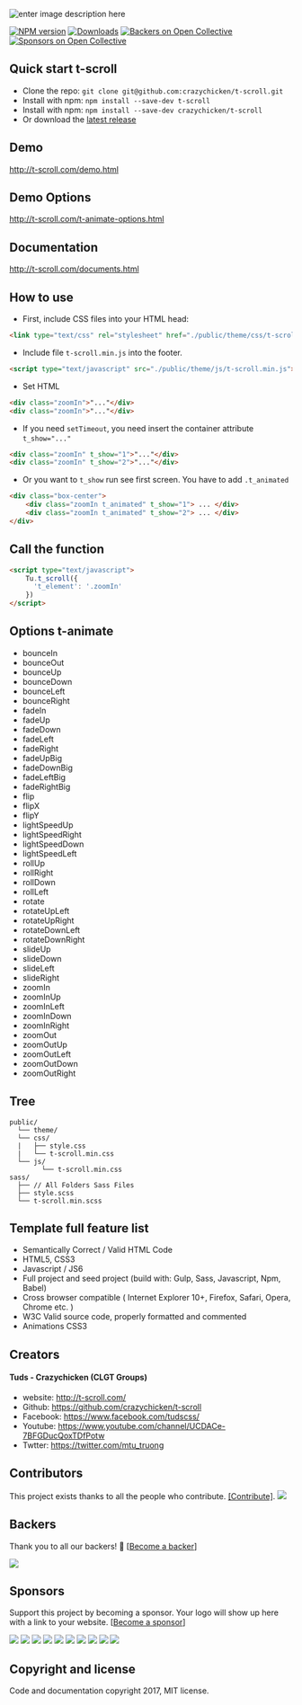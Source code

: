 ![enter image description here](http://t-scroll.com/theme/images/about.png)

[![NPM version][npm-image]][npm-url] [![Downloads][downloads-image]][npm-url] [![Backers on Open Collective](https://opencollective.com/t-scroll/backers/badge.svg)](#backers) [![Sponsors on Open Collective](https://opencollective.com/t-scroll/sponsors/badge.svg)](#sponsors) 

## Quick start t-scroll
* Clone the repo: `git clone git@github.com:crazychicken/t-scroll.git`
* Install with npm: `npm install --save-dev t-scroll`
* Install with npm: `npm install --save-dev crazychicken/t-scroll`
* Or download the [latest release](https://github.com/crazychicken/t-scroll/archive/master.zip)

## Demo
http://t-scroll.com/demo.html

## Demo Options
http://t-scroll.com/t-animate-options.html

## Documentation
http://t-scroll.com/documents.html

## How to use

* First, include CSS files into your HTML head:
```html
<link type="text/css" rel="stylesheet" href="./public/theme/css/t-scroll.min.css">
```

* Include file `t-scroll.min.js` into the footer.
```html
<script type="text/javascript" src="./public/theme/js/t-scroll.min.js"></script>
```

* Set HTML
```html
<div class="zoomIn">"..."</div>
<div class="zoomIn">"..."</div>
```

* If you need `setTimeout`, you need insert the container attribute `t_show="..."`
```html
<div class="zoomIn" t_show="1">"..."</div>
<div class="zoomIn" t_show="2">"..."</div>
```

* Or you want to `t_show` run see first screen. You have to add `.t_animated`
```html
<div class="box-center">
    <div class="zoomIn t_animated" t_show="1"> ... </div>
    <div class="zoomIn t_animated" t_show="2"> ... </div>
</div>
```

## Call the function

```html
<script type="text/javascript">
    Tu.t_scroll({
      't_element': '.zoomIn'
    })
</script>
```

## Options t-animate
* bounceIn
* bounceOut
* bounceUp
* bounceDown
* bounceLeft
* bounceRight
* fadeIn
* fadeUp
* fadeDown
* fadeLeft
* fadeRight
* fadeUpBig
* fadeDownBig
* fadeLeftBig
* fadeRightBig
* flip
* flipX
* flipY
* lightSpeedUp
* lightSpeedRight
* lightSpeedDown
* lightSpeedLeft
* rollUp
* rollRight
* rollDown
* rollLeft
* rotate
* rotateUpLeft
* rotateUpRight
* rotateDownLeft
* rotateDownRight
* slideUp
* slideDown
* slideLeft
* slideRight
* zoomIn
* zoomInUp
* zoomInLeft
* zoomInDown
* zoomInRight
* zoomOut
* zoomOutUp
* zoomOutLeft
* zoomOutDown
* zoomOutRight

## Tree
```
public/
  └── theme/
  └── css/
  |   ├── style.css
  |   └── t-scroll.min.css
  └── js/
        └── t-scroll.min.css
sass/
  ├── // All Folders Sass Files
  ├── style.scss
  └── t-scroll.min.scss
```

## Template full feature list

* Semantically Correct / Valid HTML Code
* HTML5, CSS3
* Javascript / JS6
* Full project and seed project (build with: Gulp, Sass, Javascript, Npm, Babel)
* Cross browser compatible ( Internet Explorer 10+, Firefox, Safari, Opera, Chrome etc. )
* W3C Valid source code, properly formatted and commented
* Animations CSS3

## Creators

#### Tuds - Crazychicken (CLGT Groups)
* website:  http://t-scroll.com/
* Github:   https://github.com/crazychicken/t-scroll
* Facebook: https://www.facebook.com/tudscss/
* Youtube:  https://www.youtube.com/channel/UCDACe-7BFGDucQoxTDfPotw
* Twtter:   https://twitter.com/mtu_truong

## Contributors

This project exists thanks to all the people who contribute. [[Contribute]](https://github.com/crazychicken/t-scroll/blob/master/CONTRIBUTING.md).
<a href="graphs/contributors"><img src="https://opencollective.com/t-scroll/contributors.svg?width=890" /></a>


## Backers

Thank you to all our backers! 🙏 [[Become a backer](https://opencollective.com/t-scroll#backer)]

<a href="https://opencollective.com/t-scroll#backers" target="_blank"><img src="https://opencollective.com/t-scroll/backers.svg?width=890"></a>


## Sponsors

Support this project by becoming a sponsor. Your logo will show up here with a link to your website. [[Become a sponsor](https://opencollective.com/t-scroll#sponsor)]

<a href="https://opencollective.com/t-scroll/sponsor/0/website" target="_blank"><img src="https://opencollective.com/t-scroll/sponsor/0/avatar.svg"></a>
<a href="https://opencollective.com/t-scroll/sponsor/1/website" target="_blank"><img src="https://opencollective.com/t-scroll/sponsor/1/avatar.svg"></a>
<a href="https://opencollective.com/t-scroll/sponsor/2/website" target="_blank"><img src="https://opencollective.com/t-scroll/sponsor/2/avatar.svg"></a>
<a href="https://opencollective.com/t-scroll/sponsor/3/website" target="_blank"><img src="https://opencollective.com/t-scroll/sponsor/3/avatar.svg"></a>
<a href="https://opencollective.com/t-scroll/sponsor/4/website" target="_blank"><img src="https://opencollective.com/t-scroll/sponsor/4/avatar.svg"></a>
<a href="https://opencollective.com/t-scroll/sponsor/5/website" target="_blank"><img src="https://opencollective.com/t-scroll/sponsor/5/avatar.svg"></a>
<a href="https://opencollective.com/t-scroll/sponsor/6/website" target="_blank"><img src="https://opencollective.com/t-scroll/sponsor/6/avatar.svg"></a>
<a href="https://opencollective.com/t-scroll/sponsor/7/website" target="_blank"><img src="https://opencollective.com/t-scroll/sponsor/7/avatar.svg"></a>
<a href="https://opencollective.com/t-scroll/sponsor/8/website" target="_blank"><img src="https://opencollective.com/t-scroll/sponsor/8/avatar.svg"></a>
<a href="https://opencollective.com/t-scroll/sponsor/9/website" target="_blank"><img src="https://opencollective.com/t-scroll/sponsor/9/avatar.svg"></a>


[downloads-image]: https://img.shields.io/npm/dm/t-scroll.svg
[npm-url]: https://www.npmjs.com/package/t-scroll
[npm-image]: https://img.shields.io/npm/v/t-scroll.svg


## Copyright and license

Code and documentation copyright 2017, MIT license.

